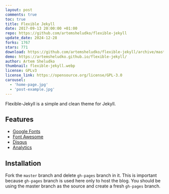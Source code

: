 ```yaml
---
layout: post
comments: true
toc: true
title: Flexible Jekyll
date: 2017-09-13 20:00:00 +01:00
repo: https://github.com/artemsheludko/flexible-jekyll
update_date: 2024-12-28
forks: 1767
stars: 771
download: https://github.com/artemsheludko/flexible-jekyll/archive/master.zip
demo: https://artemsheludko.github.io/flexible-jekyll/
author: Artem Sheludko
thumbnail: flexible-jekyll.webp
license: GPLv3
license_link: https://opensource.org/license/GPL-3.0
carousel:
  - 'home-page.jpg'
  - 'post-example.jpg'
---
```


Flexible-Jekyll is a simple and clean theme for Jekyll.

## Features

* [Google Fonts](https://fonts.google.com/)
* [Font Awesome](https://fontawesome.io/)
* [Disqus](https://disqus.com/)
* [Analytics](https://analytics.google.com/analytics/web/)

## Installation

Fork the `master` branch and delete `gh-pages` branch in it. This is important because `gh-pages` branch is used here only to host the blog. You should be using the master branch as the source and create a fresh `gh-pages` branch.
